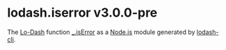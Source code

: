 # lodash.iserror v3.0.0-pre

The [Lo-Dash](https://lodash.com/) function [_.isError](http://lodash.com/docs#isError) as a [Node.js](http://nodejs.org/) module generated by [lodash-cli](https://www.npmjs.com/package/lodash-cli).
